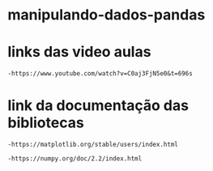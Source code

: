 # manipulando-dados-pandas

# links das video aulas

    -https://www.youtube.com/watch?v=C0aj3FjN5e0&t=696s

# link da documentação das bibliotecas

    -https://matplotlib.org/stable/users/index.html

    -https://numpy.org/doc/2.2/index.html
